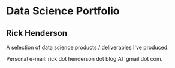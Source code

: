 # Data Science Portfolio
## Rick Henderson

A selection of data science products / deliverables I've produced.

Personal e-mail: rick dot henderson dot blog AT gmail dot com.


